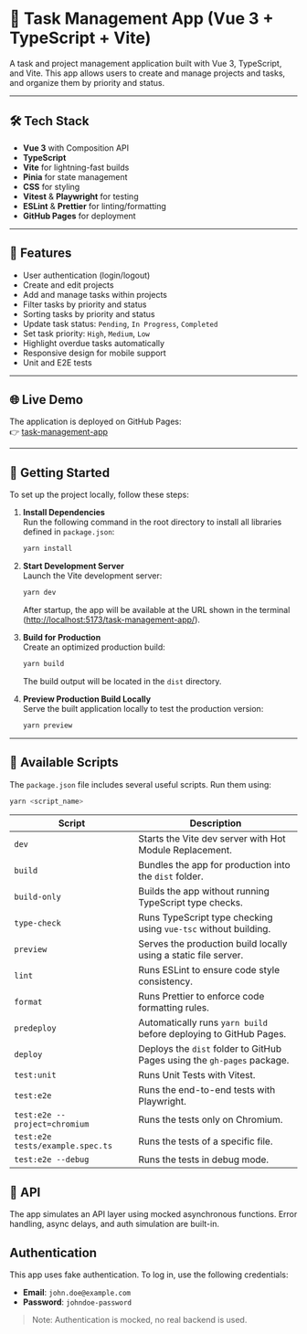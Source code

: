# 📘 Task Management App (Vue 3 + TypeScript + Vite)

A task and project management application built with Vue 3, TypeScript, and Vite. This app allows users to create and manage projects and tasks, and organize them by priority and status.

---

## 🛠 Tech Stack

- **Vue 3** with Composition API
- **TypeScript**
- **Vite** for lightning-fast builds
- **Pinia** for state management
- **CSS** for styling
- **Vitest** & **Playwright** for testing
- **ESLint** & **Prettier** for linting/formatting
- **GitHub Pages** for deployment

---

## 🎯 Features

- User authentication (login/logout)
- Create and edit projects
- Add and manage tasks within projects
- Filter tasks by priority and status
- Sorting tasks by priority and status
- Update task status: `Pending`, `In Progress`, `Completed`
- Set task priority: `High`, `Medium`, `Low`
- Highlight overdue tasks automatically
- Responsive design for mobile support
- Unit and E2E tests

---

## 🌐 Live Demo

The application is deployed on GitHub Pages:  
👉 [task-management-app](https://alexandermezhenskyi.github.io/task-management-app/)

---

## 🚀 Getting Started

To set up the project locally, follow these steps:

1. **Install Dependencies**  
   Run the following command in the root directory to install all libraries defined in `package.json`:

   ```bash
   yarn install
   ```

2. **Start Development Server**  
   Launch the Vite development server:

   ```bash
   yarn dev
   ```

   After startup, the app will be available at the URL shown in the terminal ([http://localhost:5173/task-management-app/](http://localhost:5173/task-management-app/)).

3. **Build for Production**  
   Create an optimized production build:

   ```bash
   yarn build
   ```

   The build output will be located in the `dist` directory.

4. **Preview Production Build Locally**  
   Serve the built application locally to test the production version:

   ```bash
   yarn preview
   ```
---

## 🧩 Available Scripts

The `package.json` file includes several useful scripts. Run them using:

```bash
yarn <script_name>
```

| Script                           | Description                                                             |
|----------------------------------|-------------------------------------------------------------------------|
| `dev`                            | Starts the Vite dev server with Hot Module Replacement.                 |
| `build`                          | Bundles the app for production into the `dist` folder.                  |
| `build-only`                     | Builds the app without running TypeScript type checks.                  |
| `type-check`                     | Runs TypeScript type checking using `vue-tsc` without building.         |
| `preview`                        | Serves the production build locally using a static file server.         |
| `lint`                           | Runs ESLint to ensure code style consistency.                           |
| `format`                         | Runs Prettier to enforce code formatting rules.                         |
| `predeploy`                      | Automatically runs `yarn build` before deploying to GitHub Pages.       |
| `deploy`                         | Deploys the `dist` folder to GitHub Pages using the `gh-pages` package. |
| `test:unit`                      | Runs Unit Tests with Vitest.                                            |
| `test:e2e`                       | Runs the end-to-end tests with Playwright.                              |
| `test:e2e --project=chromium`    | Runs the tests only on Chromium.                                        |
| `test:e2e tests/example.spec.ts` | Runs the tests of a specific file.                                      |
| `test:e2e --debug`               | Runs the tests in debug mode.                                           |

## 📡 API

The app simulates an API layer using mocked asynchronous functions.
Error handling, async delays, and auth simulation are built-in.

## Authentication

This app uses fake authentication. To log in, use the following credentials:

- **Email**: `john.doe@example.com`
- **Password**: `johndoe-password`

> Note: Authentication is mocked, no real backend is used.
